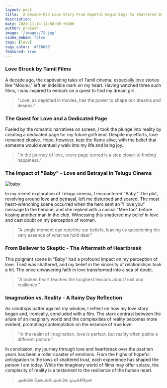 ```yaml
---
layout: post
title:  A Decade-Old Love Story From Hopeful Beginnings to Shattered Dreams
description: 
date: 2023-11-14 11:50:00 +0300
author: prakash
image: '/images/72.jpg'
video_embed: false
tags: [love]
tags_color: '#FE0083'
featured: true
---
```



### Love Struck by Tamil Films

A decade ago, the captivating tales of Tamil cinema, especially love stories like "Moonu," left an indelible mark on my heart. Having watched three such films, I was inspired to embark on a quest to find my dream girl.

>"Love, as depicted in movies, has the power to shape our dreams and desires."

### The Quest for Love and a Dedicated Page

Fueled by the romantic narratives on screen, I took the plunge into reality by creating a dedicated page for my future girlfriend. Despite my efforts, love remained elusive. Hope, however, kept the flame alive, with the belief that someone would eventually walk into my life and bring joy.

>"In the journey of love, every page turned is a step closer to finding happiness."

### The Impact of "Baby" - Love and Betrayal in Telugu Cinema

![baby]({{site.baseurl}}/images/32.jpg)

In my recent exploration of Telugu cinema, I encountered "Baby." The plot, revolving around love and betrayal, left me disturbed and scared. The most heart-wrenching scene occurred when the hero sent an "I love you" message to the heroine, and she replied with a casual "Mee too" before kissing another man in the club. Witnessing this shattered my belief in love and cast doubt on my perception of women.

>"A single moment can redefine our beliefs, leaving us questioning the very essence of what we hold dear."

### From Believer to Skeptic - The Aftermath of Heartbreak

This poignant scene in "Baby" had a profound impact on my perception of love. Trust was shattered, and my belief in the sincerity of relationships took a hit. The once unwavering faith in love transformed into a sea of doubt.

>"A broken heart teaches the toughest lessons about trust and resilience."

### Imagination vs. Reality - A Rainy Day Reflection

As raindrops patter against my window, I reflect on how my love story began and, ironically, concluded with a film. The stark contrast between the allure of an imaginary world and the complexities of reality becomes more evident, prompting contemplation on the essence of true love.

>"In the realm of imagination, love is perfect, but reality often paints a different picture."

In conclusion, my journey through love and heartbreak over the past ten years has been a roller coaster of emotions. From the highs of hopeful anticipation to the lows of shattered trust, each experience has shaped the person I am today. While the imaginary world of films may offer solace, the complexity of reality is a testament to the resilience of the human heart.

>அன்பில் தொடங்கி அன்பில் முடிக்கிறேன்
